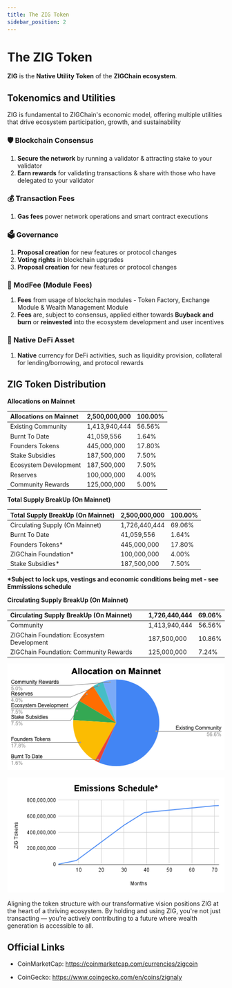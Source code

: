 ```yaml
---
title: The ZIG Token
sidebar_position: 2
---
```


# The ZIG Token

**ZIG** is the **Native Utility Token** of the **ZIGChain ecosystem**.

<div class="spacer"></div>

## Tokenomics and Utilities

ZIG is fundamental to ZIGChain's economic model, offering multiple utilities that drive ecosystem participation, growth, and sustainability

### 🛡️️ Blockchain Consensus

1. **Secure the network** by running a validator & attracting stake to your validator
2. **Earn rewards** for validating transactions & share with those who have delegated to your validator

### 💰 Transaction Fees

1. **Gas fees** power network operations and smart contract executions

### 🗳️ Governance

1. **Proposal creation** for new features or protocol changes
2. **Voting rights** in blockchain upgrades
3. **Proposal creation** for new features or protocol changes

### 🔄 ModFee (Module Fees)

1. **Fees** from usage of blockchain modules \- Token Factory, Exchange Module & Wealth Management Module
2. **Fees** are, subject to consensus, applied either towards **Buyback and burn** or **reinvested** into the ecosystem development and user incentives

### 💼 Native DeFi Asset

1. **Native** currency for DeFi activities, such as liquidity provision, collateral for lending/borrowing, and protocol rewards

<div class="spacer"></div>

## ZIG Token Distribution

**Allocations on Mainnet**

| **Allocations on Mainnet** | **2,500,000,000** | **100.00%** |
| :------------------------- | ----------------- | ----------- |
| Existing Community         | 1,413,940,444     | 56.56%      |
| Burnt To Date              | 41,059,556        | 1.64%       |
| Founders Tokens            | 445,000,000       | 17.80%      |
| Stake Subsidies            | 187,500,000       | 7.50%       |
| Ecosystem Development      | 187,500,000       | 7.50%       |
| Reserves                   | 100,000,000       | 4.00%       |
| Community Rewards          | 125,000,000       | 5.00%       |

<div class="spacer"></div>

**Total Supply BreakUp (On Mainnet)**

| **Total Supply BreakUp (On Mainnet)** | **2,500,000,000** | **100.00%** |
| :------------------------------------ | ----------------- | ----------- |
| Circulating Supply (On Mainnet)       | 1,726,440,444     | 69.06%      |
| Burnt To Date                         | 41,059,556        | 1.64%       |
| Founders Tokens\*                     | 445,000,000       | 17.80%      |
| ZIGChain Foundation\*                 | 100,000,000       | 4.00%       |
| Stake Subsidies\*                     | 187,500,000       | 7.50%       |

**\*Subject to lock ups, vestings and economic conditions being met - see Emmissions schedule**

<div class="spacer"></div>

**Circulating Supply BreakUp (On Mainnet)**

| **Circulating Supply BreakUp (On Mainnet)** | **1,726,440,444** | **69.06%** |
| :------------------------------------------ | ----------------- | ---------- |
| Community                                   | 1,413,940,444     | 56.56%     |
| ZIGChain Foundation: Ecosystem Development  | 187,500,000       | 10.86%     |
| ZIGChain Foundation: Community Rewards      | 125,000,000       | 7.24%      |

![Mainnet Allocation](img/zig/allocation_mainnet.png)

![Emissions Schedule](img/zig/emission_schedule.png)

Aligning the token structure with our transformative vision positions ZIG at the heart of a thriving ecosystem. By holding and using ZIG, you're not just transacting — you’re actively contributing to a future where wealth generation is accessible to all.

<div class="spacer"></div>

## Official Links

- CoinMarketCap: https://coinmarketcap.com/currencies/zigcoin

- CoinGecko: https://www.coingecko.com/en/coins/zignaly
